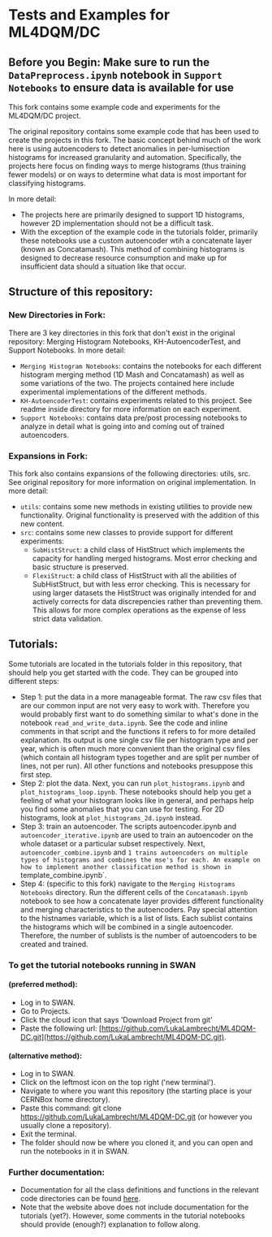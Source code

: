 # Tests and Examples for ML4DQM/DC


## Before you Begin: Make sure to run the `DataPreprocess.ipynb` notebook in `Support Notebooks` to ensure data is available for use

This fork contains some example code and experiments for the ML4DQM/DC project.

The original repository contains some example code that has been used to create the projects in this fork. The basic concept behind much of the work here is using autoencoders to detect anomalies in per-lumisection histograms for increased granularity and automation. Specifically, the projects here focus on finding ways to merge histograms (thus training fewer models) or on ways to determine what data is most important for classifying histograms. 

In more detail:

- The projects here are primarily designed to support 1D histograms, however 2D implementation should not be a difficult task. 
- With the exception of the example code in the tutorials folder, primarily these notebooks use a custom autoencoder wtih a concatenate layer (known as Concatamash). This method of combining histograms is designed to decrease resource consumption and make up for insufficient data should a situation like that occur. 

## Structure of this repository:

### New Directories in Fork:

There are 3 key directories in this fork that don't exist in the original repository: Merging Histogram Notebooks, KH-AutoencoderTest, and Support Notebooks.
In more detail:

- `Merging Histogram Notebooks`: contains the notebooks for each different histogram merging method (1D Mash and Concatamash) as well as some variations of the two. The projects contained here include experimental implementations of the different methods.
- `KH-AutoencoderTest`: contains experiments related to this project. See readme inside directory for more information on each experiment.
- `Support Notebooks`: contains data pre/post processing notebooks to analyze in detail what is going into and coming out of trained autoencoders. 

### Expansions in Fork:

This fork also contains expansions of the following directories: utils, src. See original repository for more information on original implementation.
In more detail:
- `utils`: contains some new methods in existing utilities to provide new functionality. Original functionality is preserved with the addition of this new content.
- `src`: contains some new classes to provide support for different experiments:
    - `SubHistStruct`: a child class of HistStruct which implements the capacity for handling merged histograms. Most error checking and basic structure is preserved.
    - `FlexiStruct`: a child class of HistStruct with all the abilities of SubHistStruct, but with less error checking. This is necessary for using larger datasets the HistStruct was originally intended for and actively corrects for data discrepencies rather than preventing them. This allows for more complex operations as the expense of less strict data validation. 
    
## Tutorials:  

Some tutorials are located in the tutorials folder in this repository, that should help you get started with the code. They can be grouped into different steps:  

- Step 1: put the data in a more manageable format. The raw csv files that are our common input are not very easy to work with. Therefore you would probably first want to do something similar to what's done in the notebook `read_and_write_data.ipynb`. See the code and inline comments in that script and the functions it refers to for more detailed explanation. Its output is one single csv file per histogram type and per year, which is often much more convenient than the original csv files (which contain all histogram types together and are split per number of lines, not per run). All other functions and notebooks presuppose this first step.  
- Step 2: plot the data. Next, you can run `plot_histograms.ipynb` and `plot_histograms_loop.ipynb`. These notebooks should help you get a feeling of what your histogram looks like in general, and perhaps help you find some anomalies that you can use for testing. For 2D histograms, look at `plot_histograms_2d.ipynb` instead.  
- Step 3: train an autoencoder. The scripts autoencoder.ipynb and `autoencoder_iterative.ipynb` are used to train an autoencoder on the whole dataset or a particular subset respectively. Next, `autoencoder_combine.ipynb` and `1 trains autoencoders on multiple types of histograms and combines the mse's for each. An example on how to implement another classification method is shown in `template_combine.ipynb`.
- Step 4: (specific to this fork) navigate to the `Merging Histograms Notebooks` directory. Run the different cells of the `Concatamash.ipynb` notebook to see how a concatenate layer provides different functionality and merging characteristics to the autoencoders. Pay special attention to the histnames variable, which is a list of lists. Each sublist contains the histograms which will be combined in a single autoencoder. Therefore, the number of sublists is the number of autoencoders to be created and trained. 


### To get the tutorial notebooks running in SWAN  
#### (preferred method):  

- Log in to SWAN.  
- Go to Projects.  
- Click the cloud icon that says 'Download Project from git'  
- Paste the following url: [https://github.com/LukaLambrecht/ML4DQM-DC.git](https://github.com/LukaLambrecht/ML4DQM-DC.git).

#### (alternative method):  

- Log in to SWAN.
- Click on the leftmost icon on the top right ('new terminal').
- Navigate to where you want this repository (the starting place is your CERNBox home directory).
- Paste this command: git clone https://github.com/LukaLambrecht/ML4DQM-DC.git (or however you usually clone a repository).    
- Exit the terminal.  
- The folder should now be where you cloned it, and you can open and run the notebooks in it in SWAN. 
 
### Further documentation:  

- Documentation for all the class definitions and functions in the relevant code directories can be found [here](https://LukaLambrecht.github.io/ML4DQM-DC/).
- Note that the website above does not include documentation for the tutorials (yet?). However, some comments in the tutorial notebooks should provide (enough?) explanation to follow along.  
